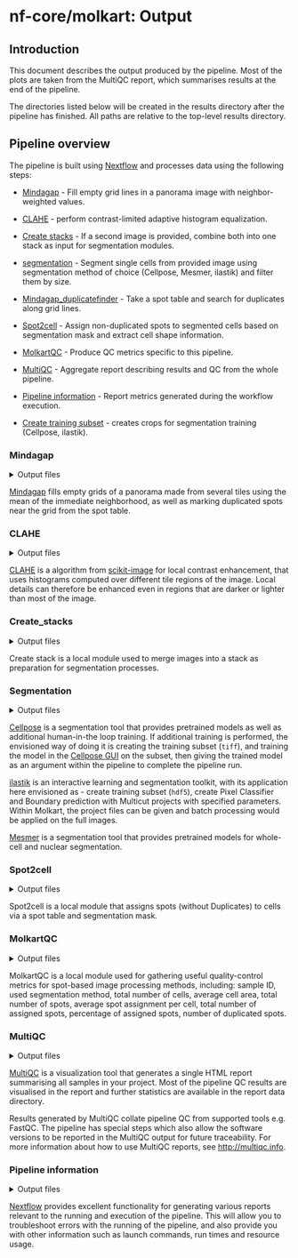 # nf-core/molkart: Output

## Introduction

This document describes the output produced by the pipeline. Most of the plots are taken from the MultiQC report, which summarises results at the end of the pipeline.

The directories listed below will be created in the results directory after the pipeline has finished. All paths are relative to the top-level results directory.

## Pipeline overview

The pipeline is built using [Nextflow](https://www.nextflow.io/) and processes data using the following steps:

- [Mindagap](#Mindagap) - Fill empty grid lines in a panorama image with neighbor-weighted values.
- [CLAHE](#CLAHE) - perform contrast-limited adaptive histogram equalization.
- [Create stacks](#create_stacks) - If a second image is provided, combine both into one stack as input for segmentation modules.
- [segmentation](#segmentation) - Segment single cells from provided image using segmentation method of choice (Cellpose, Mesmer, ilastik) and filter them by size.
- [Mindagap_duplicatefinder](#Mindagap) - Take a spot table and search for duplicates along grid lines.
- [Spot2cell](#spot2cell) - Assign non-duplicated spots to segmented cells based on segmentation mask and extract cell shape information.
- [MolkartQC](#molkartqc) - Produce QC metrics specific to this pipeline.
- [MultiQC](#multiqc) - Aggregate report describing results and QC from the whole pipeline.
- [Pipeline information](#pipeline-information) - Report metrics generated during the workflow execution.

- [Create training subset](#create-training-subset) - creates crops for segmentation training (Cellpose, ilastik).

### Mindagap

<details markdown="1">
<summary>Output files</summary>

- `mindagap/`
  - `*_gridfilled.tiff`: Gridfilled panorama file(s).
  - `*_markedDups.txt`: Spot table with duplicated spots marked as 'Duplicated'.

</details>

[Mindagap](https://github.com/ViriatoII/MindaGap) fills empty grids of a panorama made from several tiles using the mean of the immediate neighborhood, as well as marking duplicated spots near the grid from the spot table.

### CLAHE

<details markdown="1">
<summary>Output files</summary>

- `clahe/`
  - `*_clahe.tiff`: Image with contrast-limited adaptive histogram equalization applied.

</details>

[CLAHE](https://scikit-image.org/docs/stable/api/skimage.exposure.html#skimage.exposure.equalize_adapthist) is a algorithm from [scikit-image](https://scikit-image.org) for local contrast enhancement, that uses histograms computed over different tile regions of the image. Local details can therefore be enhanced even in regions that are darker or lighter than most of the image.

### Create_stacks

<details markdown="1">
<summary>Output files</summary>

- `stack/`
  - `*.ome.tif`: Image containing provided input images as channels.

</details>

Create stack is a local module used to merge images into a stack as preparation for segmentation processes.

### Segmentation

<details markdown="1">
<summary>Output files</summary>

- `segmentation/`
  - `cellpose/`
    - `*_cellpose_mask.tif`: Segmentation masks created by Cellpose.
  - `ilastik/`
    - `*_probability_maps.hdf5`: Probability maps created by ilastik's Pixel Classifier workflow.
    - `*_ilastik_mask.tif`: Segmentation masks created by ilastik's Boundary prediction with Multicut workflow.
  - `mesmer/`:
    - `*_mesmer_mask.tif`: Segmentation masks created by Mesmer.
  - `filtered_masks/` - `*_method_filtered.tif`: Segmentation masks filtered based on provided area limits.
  </details>

[Cellpose](https://www.cellpose.org) is a segmentation tool that provides pretrained models as well as additional human-in-the loop training. If additional training is performed, the envisioned way of doing it is creating the training subset (`tiff`), and training the model in the [Cellpose GUI](https://cellpose.readthedocs.io/en/latest/gui.html) on the subset, then giving the trained model as an argument within the pipeline to complete the pipeline run.

[ilastik](https://www.ilastik.org) is an interactive learning and segmentation toolkit, with its application here envisioned as - create training subset (`hdf5`), create Pixel Classifier and Boundary prediction with Multicut projects with specified parameters. Within Molkart, the project files can be given and batch processing would be applied on the full images.

[Mesmer](https://deepcell.readthedocs.io/en/master/API/deepcell.applications.html#mesmer) is a segmentation tool that provides pretrained models for whole-cell and nuclear segmentation.

### Spot2cell

<details markdown="1">
<summary>Output files</summary>

- `spot2cell/`
  - `*.cellxgene.csv`: Cell-by-transcript `csv` file containing transcript counts per cell, as well as cell shape properties.

</details>

Spot2cell is a local module that assigns spots (without Duplicates) to cells via a spot table and segmentation mask.

### MolkartQC

<details markdown="1">
<summary>Output files</summary>

- `molkartqc/`
  - `*.spot_QC.csv`: Sheet containing useful quality-control metrics specific to spot-based image processing methods.

</details>

MolkartQC is a local module used for gathering useful quality-control metrics for spot-based image processing methods, including: sample ID, used segmentation method, total number of cells, average cell area, total number of spots, average spot assignment per cell, total number of assigned spots, percentage of assigned spots, number of duplicated spots.

### MultiQC

<details markdown="1">
<summary>Output files</summary>

- `multiqc/`
  - `final_QC.all_samples.csv`: all molkartqc outputs concatenated to one `csv` file.
  - `*.crop_overview.png`: Crop overview for visual assessment of crop placement on the whole sample.
  - `multiqc_report.html`: a standalone HTML file that can be viewed in your web browser.
  - `multiqc_data/`: directory containing parsed statistics from the different tools used in the pipeline.
  - `multiqc_plots/`: directory containing static images from the report in various formats.

</details>

[MultiQC](http://multiqc.info) is a visualization tool that generates a single HTML report summarising all samples in your project. Most of the pipeline QC results are visualised in the report and further statistics are available in the report data directory.

Results generated by MultiQC collate pipeline QC from supported tools e.g. FastQC. The pipeline has special steps which also allow the software versions to be reported in the MultiQC output for future traceability. For more information about how to use MultiQC reports, see <http://multiqc.info>.

### Pipeline information

<details markdown="1">
<summary>Output files</summary>

- `pipeline_info/`
  - Reports generated by Nextflow: `execution_report.html`, `execution_timeline.html`, `execution_trace.txt` and `pipeline_dag.dot`/`pipeline_dag.svg`.
  - Reports generated by the pipeline: `pipeline_report.html`, `pipeline_report.txt` and `software_versions.yml`. The `pipeline_report*` files will only be present if the `--email` / `--email_on_fail` parameters are used when running the pipeline.
  - Reformatted samplesheet files used as input to the pipeline: `samplesheet.valid.csv`.
  - Parameters used by the pipeline run: `params.json`.

### create-training-subset

<details markdown="1">
<summary>Output files</summary>

- `training_subset/`
  - `hdf5/`
    - `*_crop[0-9]+.hdf5`: `hdf5` crops for training Pixel classification and Multicut models with ilastik for segmentation.
  - `tiff/`
    - `*_crop[0-9]+.tiff`: `tiff` crops for training Cellpose to create a custom segmentation model.

</details>

Spot2cell is a local module that assigns spots (without Duplicates) to cells via a spot table and segmentation mask.

</details>

[Nextflow](https://www.nextflow.io/docs/latest/tracing.html) provides excellent functionality for generating various reports relevant to the running and execution of the pipeline. This will allow you to troubleshoot errors with the running of the pipeline, and also provide you with other information such as launch commands, run times and resource usage.
